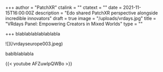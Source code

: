 +++
author = "PatchXR"
ctalink = ""
ctatext = ""
date = 2021-11-15T16:00:00Z
description = "Edo shared PatchXR perspective alongside incredible innovators"
draft = true
image = "/uploads/vrdays.jpg"
title = "VRdays Panel: Empowering Creators in Mixed Worlds"
type = ""

+++
blablablablablablabla

!\[\](/vrdayseurope003.jpeg)

bablblablabla

{{< youtube AFZuwlpQWBo >}}